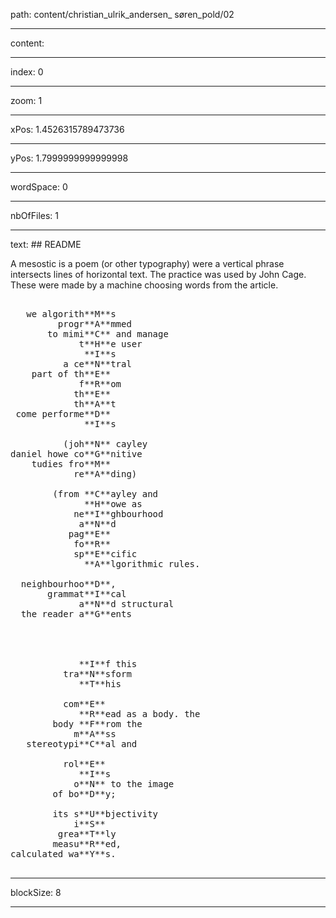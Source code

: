 path: content/christian_ulrik_andersen_ søren_pold/02

----

content: 

----

index: 0

----

zoom: 1

----

xPos: 1.4526315789473736

----

yPos: 1.7999999999999998

----

wordSpace: 0

----

nbOfFiles: 1

----

text: ## README

A mesostic is a poem (or other typography) were a vertical phrase intersects lines of horizontal text. The practice was used by John Cage. These were made by a machine choosing words from the article.

<pre>

   we algorith**M**s
         progr**A**mmed
       to mimi**C** and manage
             t**H**e user
              **I**s
          a ce**N**tral
    part of th**E**
             f**R**om
            th**E**
            th**A**t
 come performe**D**
              **I**s

          (joh**N** cayley
daniel howe co**G**nitive
    tudies fro**M**
            re**A**ding)

        (from **C**ayley and
              **H**owe as
            ne**I**ghbourhood
             a**N**d
           pag**E**
            fo**R**
            sp**E**cific
              **A**lgorithmic rules.

  neighbourhoo**D**,
       grammat**I**cal
             a**N**d structural
  the reader a**G**ents




             **I**f this
          tra**N**sform
             **T**his
             
          com**E**
             **R**ead as a body. the
        body **F**rom the
            m**A**ss
   stereotypi**C**al and
          
          rol**E**
             **I**s
            o**N** to the image
        of bo**D**y;
        
        its s**U**bjectivity
            i**S**
         grea**T**ly
        measu**R**ed,
calculated wa**Y**s.

</pre>

----

blockSize: 8

----

